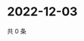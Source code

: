 # 2022-12-03

共 0 条

<!-- BEGIN WEIBO -->
<!-- 最后更新时间 Sat Dec 03 2022 02:01:49 GMT+0800 (China Standard Time) -->

<!-- END WEIBO -->
